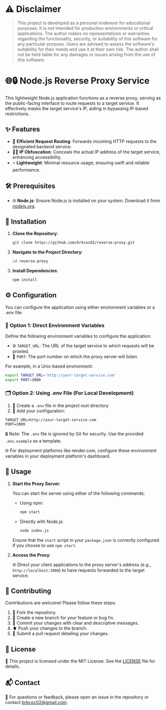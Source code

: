 # ⚠️ Disclaimer

>This project is developed as a personal endeavor for educational purposes. It is not intended for production environments or critical applications. The author makes no representations or warranties regarding the functionality, security, or suitability of this software for any particular purpose. Users are advised to assess the software's suitability for their needs and use it at their own risk. The author shall not be held liable for any damages or issues arising from the use of this software.


# 🌐🔒 Node.js Reverse Proxy Service

This lightweight Node.js application functions as a reverse proxy, serving as the public-facing interface to route requests to a target service. It effectively masks the target service's IP, aiding in bypassing IP-based restrictions.

## ✨ Features

- 🔄 **Efficient Request Routing**: Forwards incoming HTTP requests to the designated backend service.
- 🕵️‍♂️ **IP Obfuscation**: Conceals the actual IP address of the target service, enhancing accessibility.
- ⚡ **Lightweight**: Minimal resource usage, ensuring swift and reliable performance.

## 🛠️ Prerequisites

- 🌐 **Node.js**: Ensure Node.js is installed on your system. Download it from [nodejs.org](https://nodejs.org/).

## 📝 Installation

1. **Clone the Repository**:
   
   ```bash
   git clone https://github.com/brkcoc02/reverse-proxy.git
   ```

2. **Navigate to the Project Directory**:

    ```bash
    cd reverse-proxy
    ```

3. **Install Dependencies**:

    ```bash
    npm install
    ```

## ⚙️ Configuration

You can configure the application using either environment variables or a .env file:

### 🌱 Option 1: Direct Environment Variables

Define the following environment variables to configure the application:
- 🌐 `TARGET_URL`: The URL of the target service to which requests will be proxied.
- 🔢 `PORT`: The port number on which the proxy server will listen.

For example, in a Unix-based environment:
```bash
export TARGET_URL='http://your-target-service.com'
export PORT=3000
```

### 🗂️ Option 2: Using .env File (For Local Development)

1. 📝 Create a `.env` file in the project root directory
2. 📝 Add your configuration:
```
TARGET_URL=http://your-target-service.com
PORT=3000
```

🔒 Note: The `.env` file is ignored by Git for security. Use the provided `.env.example` as a template.

🌐 For deployment platforms like render.com, configure these environment variables in your deployment platform's dashboard.

## 🚀 Usage

1. **Start the Proxy Server**:

    You can start the server using either of the following commands:

   - Using npm:

     ```bash
     npm start
     ```

   - Directly with Node.js:

     ```bash
     node index.js
     ```

   Ensure that the `start` script in your `package.json` is correctly configured if you choose to use `npm start`.

2. **Access the Proxy**:

    🌐 Direct your client applications to the proxy server's address (e.g., `http://localhost:3000`) to have requests forwarded to the target service.

## 🤝 Contributing

Contributions are welcome! Please follow these steps:

1. 🍴 Fork the repository.
2. 🌿 Create a new branch for your feature or bug fix.
3. 📝 Commit your changes with clear and descriptive messages.
4. ⬆️ Push your changes to the branch.
5. 🔄 Submit a pull request detailing your changes.

## 📄 License

📜 This project is licensed under the MIT License. See the [LICENSE](LICENSE) file for details.

## 📬 Contact

📧 For questions or feedback, please open an issue in the repository or contact [brkcoc02@gmail.com](mailto:brkcoc02@gmail.com).
